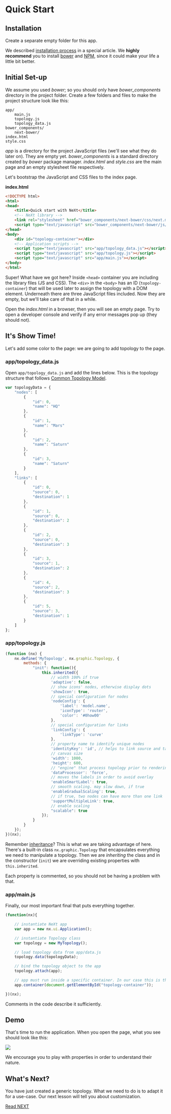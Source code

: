 # Quick Start

## Installation
Create a separate empty folder for this app.

We described [installation process](/tutorials/tutorial-001.md) in a special article. We **highly recommend** you to install [bower](https://bower.io) and [NPM](http://npmjs.com), since it could make your life a little bit better.

## Initial Set-up
We assume you used *bower*; so you should only have *bower_components* directory in the project folder. Create a few folders and files to make the project structure look like this:

```
app/
	main.js
	topology.js
	topology_data.js
bower_components/
	next-bower/
index.html
style.css
```

*app* is a directory for the project JavaScript files (we'll see what they do later on). They are empty yet. *bower_components* is a standard directory created by *bower* package manager. *index.html* and *style.css* are the main page and an empty stylesheet file respectively.

Let's bootstrap the JavaScript and CSS files to the index page.

**index.html**

```HTML
<!DOCTYPE html>
<html>
<head>
	<title>Quick start with NeXt</title>
	<!-- NeXt library -->
	<link rel="stylesheet" href="bower_components/next-bower/css/next.min.css">
	<script type="text/javascript" src="bower_components/next-bower/js/next.min.js"></script>
</head>
<body>
	<div id="topology-container"></div>
	<!-- Application scripts -->
	<script type="text/javascript" src="app/topology_data.js"></script>
	<script type="text/javascript" src="app/topology.js"></script>
	<script type="text/javascript" src="app/main.js"></script>
</body>
</html>
```

Super! What have we got here? Inside ```<head>``` container you are including the library files (JS and CSS). The ```<div>``` in the ```<body>``` has an ID (```topology-container```) that will be used later to assign the topology with a DOM element. Underneath there are three JavaScript files included. Now they are empty, but we'll take care of that in a while.

Open the *index.html* in a browser, then you will see an empty page. Try to open a developer console and verify if any error messages pop up (they should not).

## It's Show Time!
Let's add some color to the page: we are going to add topology to the page.

### app/topology_data.js
Open ```app/topology_data.js``` and add the lines below. This is the topology structure that follows [Common Topology Model](/tutorials/tutorial-002.md). 

```JavaScript
var topologyData = {
	"nodes": [
		{
			"id": 0,
			"name": "HQ"
		},
		{
			"id": 1,
			"name": "Mars"
		},
		{
			"id": 2,
			"name": "Saturn"
		},
		{
			"id": 3,
			"name": "Saturn"
		}
	],
	"links": [
		{
			"id": 0,
			"source": 0,
			"destination": 1
		},
		{
			"id": 1,
			"source": 0,
			"destination": 2
		},
		{
			"id": 2,
			"source": 0,
			"destination": 3
		},
		{
			"id": 3,
			"source": 1,
			"destination": 2
		},
		{
			"id": 4,
			"source": 2,
			"destination": 3
		},
		{
			"id": 5,
			"source": 3,
			"destination": 1
		}
	]
};
```

### app/topology.js

```JavaScript
(function (nx) {
	nx.define('MyTopology', nx.graphic.Topology, {
		methods: {
			"init": function(){
				this.inherited({
					// width 100% if true
					'adaptive': false,
					// show icons' nodes, otherwise display dots
					'showIcon': true,
					// special configuration for nodes
					'nodeConfig': {
						'label': 'model.name',
						'iconType': 'router',
						'color': '#0how00'
					},
					// special configuration for links
					'linkConfig': {
						'linkType': 'curve'
					},
					// property name to identify unique nodes
					'identityKey': 'id', // helps to link source and target
					// canvas size
					'width': 1000,
					'height': 600,
					// "engine" that process topology prior to rendering
					'dataProcessor': 'force',
					// moves the labels in order to avoid overlay
					'enableSmartLabel': true,
					// smooth scaling. may slow down, if true
					'enableGradualScaling': true,
					// if true, two nodes can have more than one link
					'supportMultipleLink': true,
					// enable scaling
					"scalable": true
				});
			}
		}
	});
})(nx);
```
Remember [inheritance](/tutorials/tutorial-005-3)? This is what we are taking advantage of here. There's a built-in class ```nx.graphic.Topology``` that encapsulates everything we need to manipulate a topology. Then we are *inheriting* the class and in the constructor (```init```) we are overriding existing properties with ```this.inherited```.

Each property is commented, so you should not be having a problem with that.

### app/main.js
Finally, our most important final that puts everything together.

```JavaScript
(function(nx){

	// instantiate NeXt app
	var app = new nx.ui.Application();

	// instantiate Topology class
	var topology = new MyTopology();

	// load topology data from app/data.js
	topology.data(topologyData);

	// bind the topology object to the app
	topology.attach(app);

	// app must run inside a specific container. In our case this is the one with id="topology-container"
	app.container(document.getElementById("topology-container"));

})(nx);
```

Comments in the code describe it sufficiently.

## Demo
That's time to run the application. When you open the page, what you see should look like this:

![](../images/tutorial-007-01/topology.png)

We encourage you to play with properties in order to understand their nature. 

## What's Next?
You have just created a generic topology. What we need to do is to adapt it for a use-case. Our next lesson will tell you about customization.

[Read NEXT](/tutorials/tutorial-007-02.md)
